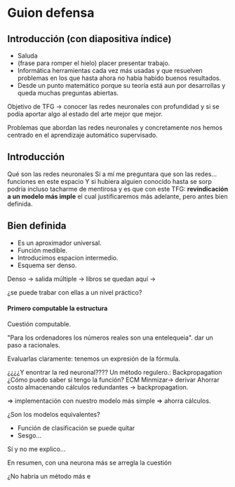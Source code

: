 # Guion defensa   

## Introducción (con diapositiva índice)
- Saluda
- (frase para romper el hielo) placer presentar trabajo.
- Informática herramientas  cada vez más usadas y que resuelven problemas en los que hasta ahora no había habido buenos resultados.  
- Desde un punto matemático porque su teoría está aun por desarrollas y queda muchas preguntas abiertas. 

Objetivo de TFG -> conocer las redes neuronales con profundidad 
y si se podía aportar algo al estado del arte mejor que mejor. 

Problemas que abordan las redes neuronales y concretamente 
nos hemos centrado en el aprendizaje automático supervisado.

## Introducción  

Qué son las redes neuronales 
Sí a mí me preguntara que son las redes...
funciones en este espacio 
Y si hubiera alguien conocido hasta se sorp
podría incluso tacharme de mentirosa
y es que con este TFG: **revindicación a un modelo más imple**
el cual justificaremos más adelante, pero antes bien definida. 

## Bien definida
- Es un aproximador universal. 
- Función medible. 
- Introducimos espacion intermedio. 
- Esquema ser denso. 

Denso -> salida múltiple -> libros se quedan aquí ->

¿se puede trabar con ellas a un nivel práctico?

#### Primero computable la estructura
Cuestión computable. 

"Para los ordenadores los números reales son una entelequeia". 
 dar un paso a racionales. 


Evaluarlas claramente: tenemos un expresión de la fórmula. 

¿¿¿¿Y enontrar la red neuronal????
Un método regulero.: Backpropagation 
¿Cómo puedo saber si tengo la función?
ECM 
Minmizar-> derivar 
Ahorrar costo almacenando cálculos redundantes -> backpropagation. 

=> implementación con nuestro modelo más simple => ahorra cálculos. 

¿Son los modelos equivalentes?
- Función de clasificación se puede quitar
- Sesgo...

Sí y no me explico...

En resumen, con una neurona más se arregla la cuestión



¿No habría un método más e

